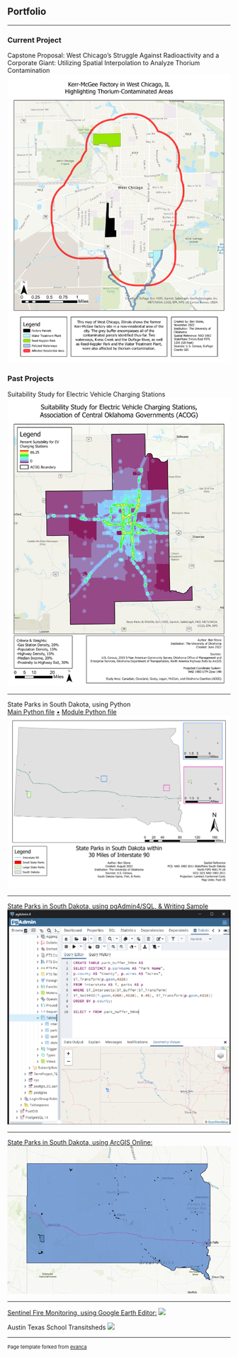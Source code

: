 ## Portfolio

---

### Current Project

Capstone Proposal: West Chicago’s Struggle Against Radioactivity and a Corporate Giant: 
Utilizing Spatial Interpolation to Analyze Thorium Contamination
<img src="images/Capstone_Basic_Premise_Map.png?raw=true"/>

### Past Projects

Suitability Study for Electric Vehicle Charging Stations
<img src="images/Stone_OU_MCDA_EV_Suitability_Study.jpg?raw=true"/>

---

State Parks in South Dakota, using Python
<br>
[Main Python file](/pdf/BStone_Main.py) [•]() [Module Python file](/pdf/BStone_MyModule.py)
<img src="images/Stone_OU_Python_StateParks_SouthDakota.png?raw=true"/>

---

[State Parks in South Dakota, using pgAdmin4/SQL, & Writing Sample](/pdf/Stone_OU_DataManagement_TermProject_SDParks.pdf)
<img src="images/Stone_OU_DataManagement_TermProject_CodeExample.png?raw=true"/>

---

[State Parks in South Dakota, using ArcGIS Online:](https://arcg.is/H5izW)
[![State Parks in South Dakota, using ArcGIS Online](images/sd_park_map.PNG)](https://arcg.is/H5izW)

---

[Sentinel Fire Monitoring, using Google Earth Editor:](https://benjaminstone.users.earthengine.app/view/sentinel-fire-monitoring-split-map)
<img src="images/sentinel-fire-split-map.png?raw=true"/>

Austin Texas School Transitsheds
<img src="images/Austin_High_School_Transitsheds.jpg?raw=true"/>

---

<p style="font-size:11px">Page template forked from <a href="https://github.com/evanca/quick-portfolio">evanca</a></p>
<!-- Remove above link if you don't want to attibute -->
